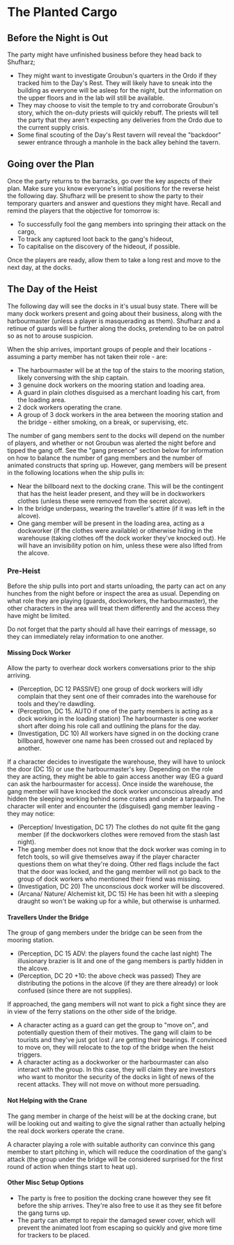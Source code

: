 # The Planted Cargo

## Before the Night is Out

The party might have unfinished business before they head back to Shufharz;

- They might want to investigate Groubun's quarters in the Ordo if they tracked him to the Day's Rest. They will likely have to sneak into the building as everyone will be asleep for the night, but the information on the upper floors and in the lab will still be available.
- They may choose to visit the temple to try and corroborate Groubun's story, which the on-duty priests will quickly rebuff. The priests will tell the party that they aren't expecting any deliveries from the Ordo due to the current supply crisis.
- Some final scouting of the Day's Rest tavern will reveal the "backdoor" sewer entrance through a manhole in the back alley behind the tavern.

## Going over the Plan

Once the party returns to the barracks, go over the key aspects of their plan.
Make sure you know everyone's initial positions for the reverse heist the following day.
Shufharz will be present to show the party to their temporary quarters and answer and questions they might have.
Recall and remind the players that the objective for tomorrow is:

- To successfully fool the gang members into springing their attack on the cargo,
- To track any captured loot back to the gang's hideout,
- To capitalise on the discovery of the hideout, if possible.

Once the players are ready, allow them to take a long rest and move to the next day, at the docks.

## The Day of the Heist

The following day will see the docks in it's usual busy state.
There will be many dock workers present and going about their business, along with the harbourmaster (unless a player is masquerading as them).
Shufharz and a retinue of guards will be further along the docks, pretending to be on patrol so as not to arouse suspicion.

When the ship arrives, important groups of people and their locations - assuming a party member has not taken their role - are:

- The harbourmaster will be at the top of the stairs to the mooring station, likely conversing with the ship captain.
- 3 genuine dock workers on the mooring station and loading area.
- A guard in plain clothes disguised as a merchant loading his cart, from the loading area.
- 2 dock workers operating the crane.
- A group of 3 dock workers in the area between the mooring station and the bridge - either smoking, on a break, or supervising, etc.

The number of gang members sent to the docks will depend on the number of players, and whether or not Groubun was alerted the night before and tipped the gang off.
See the "gang presence" section below for information on how to balance the number of gang members and the number of animated constructs that spring up.
However, gang members will be present in the following locations when the ship pulls in:

- Near the billboard next to the docking crane. This will be the contingent that has the heist leader present, and they will be in dockworkers clothes (unless these were removed from the secret alcove).
- In the bridge underpass, wearing the traveller's attire (if it was left in the alcove).
- One gang member will be present in the loading area, acting as a dockworker (if the clothes were available) or otherwise hiding in the warehouse (taking clothes off the dock worker they've knocked out). He will have an invisibility potion on him, unless these were also lifted from the alcove.

### Pre-Heist

Before the ship pulls into port and starts unloading, the party can act on any hunches from the night before or inspect the area as usual.
Depending on what role they are playing (guards, dockworkers, the harbourmaster), the other characters in the area will treat them differently and the access they have might be limited.

Do not forget that the party should all have their earrings of message, so they can immediately relay information to one another.

#### Missing Dock Worker

Allow the party to overhear dock workers conversations prior to the ship arriving.

- (Perception, DC 12 PASSIVE) one group of dock workers will idly complain that they sent one of their comrades into the warehouse for tools and they're dawdling.
- (Perception, DC 15. AUTO if one of the party members is acting as a dock working in the loading station) The harbourmaster is one worker short after doing his role call and outlining the plans for the day.
- (Investigation, DC 10) All workers have signed in on the docking crane billboard, however one name has been crossed out and replaced by another.

If a character decides to investigate the warehouse, they will have to unlock the door (DC 15) or use the harbourmaster's key.
Depending on the role they are acting, they might be able to gain access another way (EG a guard can ask the harbourmaster for access).
Once inside the warehouse, the gang member will have knocked the dock worker unconscious already and hidden the sleeping working behind some crates and under a tarpaulin.
The character will enter and encounter the (disguised) gang member leaving - they may notice:

- (Perception/ Investigation, DC 17) The clothes do not quite fit the gang member (if the dockworkers clothes were removed from the stash last night).
- The gang member does not know that the dock worker was coming in to fetch tools, so will give themselves away if the player character questions them on what they're doing. Other red flags include the fact that the door was locked, and the gang member will not go back to the group of dock workers who mentioned their friend was missing.
- (Investigation, DC 20) The unconscious dock worker will be discovered.
- (Arcana/ Nature/ Alchemist kit, DC 15) He has been hit with a sleeping draught so won't be waking up for a while, but otherwise is unharmed.

#### Travellers Under the Bridge

The group of gang members under the bridge can be seen from the mooring station.

- (Perception, DC 15 ADV: the players found the cache last night) The illusionary brazier is lit and one of the gang members is partly hidden in the alcove.
- (Perception, DC 20 +10: the above check was passed) They are distributing the potions in the alcove (if they are there already) or look confused (since there are not supplies).

If approached, the gang members will not want to pick a fight since they are in view of the ferry stations on the other side of the bridge.

- A character acting as a guard can get the group to "move on", and potentially question them of their motives. The gang will claim to be tourists and they've just got lost / are getting their bearings. If convinced to move on, they will relocate to the top of the bridge when the heist triggers.
- A character acting as a dockworker or the harbourmaster can also interact with the group. In this case, they will claim they are investors who want to monitor the security of the docks in light of news of the recent attacks. They will not move on without more persuading.

#### Not Helping with the Crane

The gang member in charge of the heist will be at the docking crane, but will be looking out and waiting to give the signal rather than actually helping the real dock workers operate the crane.

A character playing a role with suitable authority can convince this gang member to start pitching in, which will reduce the coordination of the gang's attack (the group under the bridge will be considered surprised for the first round of action when things start to heat up).

#### Other Misc Setup Options

- The party is free to position the docking crane however they see fit before the ship arrives. They're also free to use it as they see fit before the gang turns up.
- The party can attempt to repair the damaged sewer cover, which will prevent the animated loot from escaping so quickly and give more time for trackers to be placed.